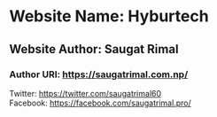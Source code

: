 # Website Name: Hyburtech
## Website Author: Saugat Rimal
### Author URI: https://saugatrimal.com.np/


Twitter: https://twitter.com/saugatrimal60 
<br>
Facebook: https://facebook.com/saugatrimal.pro/
